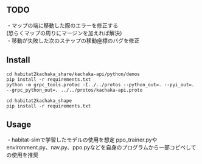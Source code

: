 ## TODO
・マップの端に移動した際のエラーを修正する<br>
(恐らくマップの周りにマージンを加えれば解決)<br>
・移動が失敗した次のステップの移動座標のバグを修正


## Install
```
cd habitat2kachaka_share/kachaka-api/python/demos
pip install -r requirements.txt
python -m grpc_tools.protoc -I../../protos --python_out=. --pyi_out=. --grpc_python_out=. ../../protos/kachaka-api.proto

cd habitat2kachaka_shape
pip install -r requirements.txt
```


## Usage
・habitat-simで学習したモデルの使用を想定
ppo_trainer.pyやenvironment.py、nav.py、ppo.pyなどを自身のプログラムから一部コピペしての使用を推奨

